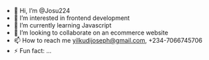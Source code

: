 - 👋 Hi, I’m @Josu224
- 👀 I’m interested in frontend development
- 🌱 I’m currently learning Javascript
- 💞️ I’m looking to collaborate on an ecommerce website
- 📫 How to reach me yilkudijoseph@gmail.com, +234-7066745706
- ⚡ Fun fact: ...

<!---
Josu224/Josu224 is a ✨ special ✨ repository because its `README.md` (this file) appears on your GitHub profile.
You can click the Preview link to take a look at your changes.
--->
